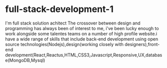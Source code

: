 # full-stack-development-1
I'm full stack solution achitect The crossover between design and programming has always been of interest to me, i've been lucky enough to work alongside some talentes teams on a number of high profile website.i have a wide range of skills that include back-end development using open source technologies(Nodejs),design(working closely with designers),front-end development(React,Reactus,HTML,CSS3,Javascript,Responsive,UX,database(MongoDB,Mysql)
